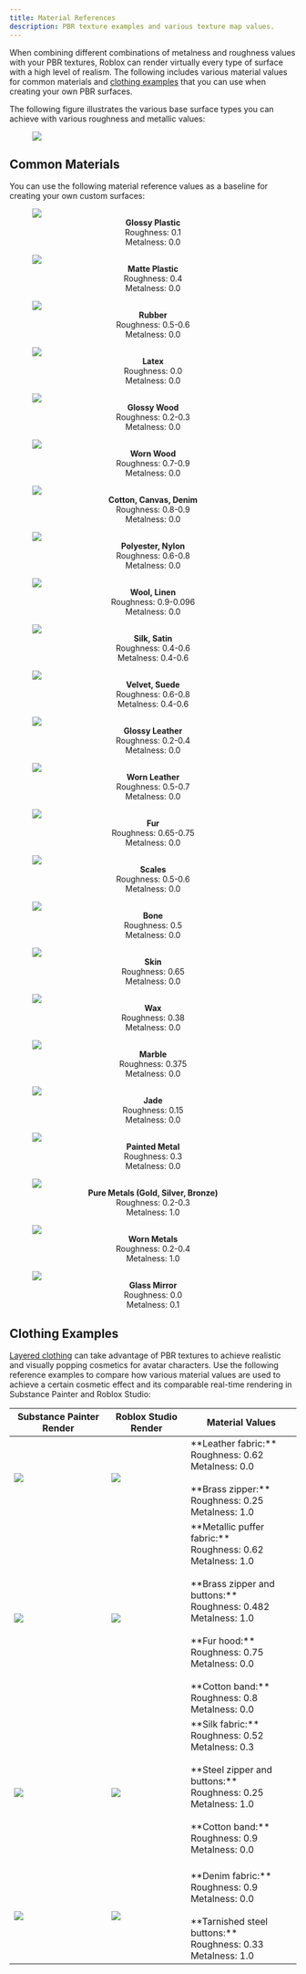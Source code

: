 ```yaml
---
title: Material References
description: PBR texture examples and various texture map values.
---
```


When combining different combinations of metalness and roughness values with your PBR textures, Roblox can render virtually every type of surface with a high level of realism. The following includes various material values for common materials and [clothing examples](#clothing-examples) that you can use when creating your own PBR surfaces.

The following figure illustrates the various base surface types you can achieve with various roughness and metallic values:

<figure>
<img src="../../assets/modeling/surface-appearance/Roughness-Metalness-Matrix.png"/>
</figure>

## Common Materials

You can use the following material reference values as a baseline for creating your own custom surfaces:

<GridContainer numColumns="4">
<figure>
<img src="../../assets/modeling/surface-appearance/01_GlossyPlastic.png" />
<figcaption><center><b>Glossy Plastic</b><br />Roughness: 0.1 <br /> Metalness: 0.0 </center></figcaption>
</figure>
<figure>
<img src="../../assets/modeling/surface-appearance/02_MattePlastic.png" />
<figcaption><center><b>Matte Plastic</b><br />Roughness: 0.4 <br /> Metalness: 0.0 </center></figcaption>
</figure>
<figure>
<img src="../../assets/modeling/surface-appearance/03_Rubber.png" />
<figcaption><center><b>Rubber</b><br />Roughness: 0.5-0.6 <br /> Metalness: 0.0 </center></figcaption>
</figure>
<figure>
<img src="../../assets/modeling/surface-appearance/04_Latex.png" />
<figcaption><center><b>Latex</b><br />Roughness: 0.0 <br /> Metalness: 0.0 </center></figcaption>
</figure>
<figure>
<img src="../../assets/modeling/surface-appearance/05_GlossyWood.png" />
<figcaption><center><b>Glossy Wood</b><br />Roughness: 0.2-0.3 <br /> Metalness: 0.0 </center></figcaption>
</figure>
<figure>
<img src="../../assets/modeling/surface-appearance/06_WornWood.png" />
<figcaption><center><b>Worn Wood</b><br />Roughness: 0.7-0.9 <br /> Metalness: 0.0 </center></figcaption>
</figure>
<figure>
<img src="../../assets/modeling/surface-appearance/07_CottonCanvasDenim.png" />
<figcaption><center><b>Cotton, Canvas, Denim</b><br />Roughness: 0.8-0.9 <br /> Metalness: 0.0 </center></figcaption>
</figure>
<figure>
<img src="../../assets/modeling/surface-appearance/08_PolyesterNylon
.png" />
<figcaption><center><b>Polyester, Nylon</b><br />Roughness: 0.6-0.8 <br /> Metalness: 0.0 </center></figcaption>
</figure>
<figure>
<img src="../../assets/modeling/surface-appearance/09_WoolLinen.png" />
<figcaption><center><b>Wool, Linen</b><br />Roughness: 0.9-0.096 <br /> Metalness: 0.0 </center></figcaption>
</figure>
<figure>
<img src="../../assets/modeling/surface-appearance/010_SilkSatin.png" />
<figcaption><center><b>Silk, Satin</b><br />Roughness: 0.4-0.6 <br /> Metalness: 0.4-0.6 </center></figcaption>
</figure>
<figure>
<img src="../../assets/modeling/surface-appearance/011_VelvetSuede.png" />
<figcaption><center><b>Velvet, Suede</b><br />Roughness: 0.6-0.8 <br /> Metalness: 0.4-0.6 </center></figcaption>
</figure>
<figure>
<img src="../../assets/modeling/surface-appearance/012_GlossyLeather.png" />
<figcaption><center><b>Glossy Leather</b><br />Roughness: 0.2-0.4 <br /> Metalness: 0.0 </center></figcaption>
</figure>
<figure>
<img src="../../assets/modeling/surface-appearance/013_WornLeather.png" />
<figcaption><center><b>Worn Leather</b><br />Roughness: 0.5-0.7 <br /> Metalness: 0.0 </center></figcaption>
</figure>
<figure>
<img src="../../assets/modeling/surface-appearance/014_Fur.png" />
<figcaption><center><b>Fur</b><br />Roughness: 0.65-0.75 <br /> Metalness: 0.0 </center></figcaption>
</figure>
<figure>
<img src="../../assets/modeling/surface-appearance/015_Scales.png" />
<figcaption><center><b>Scales</b><br />Roughness: 0.5-0.6 <br /> Metalness: 0.0 </center></figcaption>
</figure>
<figure>
<img src="../../assets/modeling/surface-appearance/016_Bone.png" />
<figcaption><center><b>Bone</b><br />Roughness: 0.5 <br /> Metalness: 0.0 </center></figcaption>
</figure>
<figure>
<img src="../../assets/modeling/surface-appearance/017_Skin.png" />
<figcaption><center><b>Skin</b><br />Roughness: 0.65 <br /> Metalness: 0.0 </center></figcaption>
</figure>
<figure>
<img src="../../assets/modeling/surface-appearance/018_Wax.png" />
<figcaption><center><b>Wax</b><br />Roughness: 0.38 <br /> Metalness: 0.0 </center></figcaption>
</figure>
<figure>
<img src="../../assets/modeling/surface-appearance/019_Marble.png" />
<figcaption><center><b>Marble</b><br />Roughness: 0.375 <br /> Metalness: 0.0 </center></figcaption>
</figure>
<figure>
<img src="../../assets/modeling/surface-appearance/020_Jade.png" />
<figcaption><center><b>Jade</b><br />Roughness: 0.15 <br /> Metalness: 0.0 </center></figcaption>
</figure>
<figure>
<img src="../../assets/modeling/surface-appearance/021_PaintedMetal.png" />
<figcaption><center><b>Painted Metal</b><br />Roughness: 0.3 <br /> Metalness: 0.0 </center></figcaption>
</figure>
<figure>
<img src="../../assets/modeling/surface-appearance/022_PureMetals.png" />
<figcaption><center><b>Pure Metals (Gold, Silver, Bronze)</b><br />Roughness: 0.2-0.3 <br /> Metalness: 1.0 </center></figcaption>
</figure>
<figure>
<img src="../../assets/modeling/surface-appearance/023_WornMetals.png" />
<figcaption><center><b>Worn Metals</b><br />Roughness: 0.2-0.4 <br /> Metalness: 1.0 </center></figcaption>
</figure>
<figure>
<img src="../../assets/modeling/surface-appearance/024_GlassMirror.png" />
<figcaption><center><b>Glass Mirror</b><br />Roughness: 0.0 <br /> Metalness: 0.1 </center></figcaption>
</figure>
</GridContainer>

## Clothing Examples

[Layered clothing](../../art/accessories/layered-clothing.md) can take advantage of PBR textures to achieve realistic and visually popping cosmetics for avatar characters. Use the following reference examples to compare how various material values are used to achieve a certain cosmetic effect and its comparable real-time rendering in Substance Painter and Roblox Studio:

<table>
<thead>
  <tr>
    <th><center>Substance Painter Render</center></th>
    <th><center>Roblox Studio Render</center></th>
    <th>Material Values</th>
  </tr>
</thead>
<tbody>
  <tr>
    <td><img src="../../assets/modeling/surface-appearance/Leather-Jacket-Sp.png"/></td>
    <td><img src="../../assets/modeling/surface-appearance/Leather-Jacket-St.png"/></td>
    <td>**Leather fabric:**<br />
    Roughness: 0.62 <br />
    Metalness: 0.0 <br /> <br />
    **Brass zipper:**<br />
    Roughness: 0.25<br />
    Metalness: 1.0<br /></td>
</tr>
  <tr>
    <td><img src="../../assets/modeling/surface-appearance/Gold-Puffy-Jacket-Sp.png"/></td>
    <td><img src="../../assets/modeling/surface-appearance/Gold-Puffy-Jacket-St.png"/></td>
    <td>**Metallic puffer fabric:**<br />
    Roughness: 0.62 <br />
    Metalness: 1.0 <br /> <br />
    **Brass zipper and buttons:**<br />
    Roughness: 0.482<br />
    Metalness: 1.0<br /><br />
    **Fur hood:**<br />
    Roughness: 0.75<br />
    Metalness: 0.0<br /><br />
    **Cotton band:**<br />
    Roughness: 0.8<br />
    Metalness: 0.0<br /></td>
  </tr>
  <tr>
    <td><img src="../../assets/modeling/surface-appearance/Green-Jacket-Sp.png"/></td>
    <td><img src="../../assets/modeling/surface-appearance/Green-Jacket-St.png"/></td>
    <td>**Silk fabric:**<br />
    Roughness: 0.52 <br />
    Metalness: 0.3 <br /> <br />
    **Steel zipper and buttons:**<br />
    Roughness: 0.25<br />
    Metalness: 1.0<br /><br />
    **Cotton band:**<br />
    Roughness: 0.9<br />
    Metalness: 0.0<br /><br /></td>
  </tr>
  <tr>
    <td><img src="../../assets/modeling/surface-appearance/Denim-Jacket-Sp.png"/></td>
    <td><img src="../../assets/modeling/surface-appearance/Denim-Jacket-St.png"/></td>
    <td>**Denim fabric:**<br />
    Roughness: 0.9 <br />
    Metalness: 0.0 <br /> <br />
    **Tarnished steel buttons:**<br />
    Roughness: 0.33<br />
    Metalness: 1.0<br /></td>
  </tr>
</tbody>
</table>
